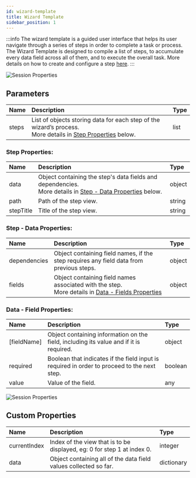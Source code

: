 ```yaml
---
id: wizard-template
title: Wizard Template
sidebar_position: 1
---
```

:::info
The wizard template is a guided user interface that helps its user navigate through a series of steps in order to complete a task or process. The Wizard Template is designed to compile a list of steps, to accumulate every data field across all of them, and to execute the overall task. More details on how to create and configure a step [here](docs/products/framework-design/templates/wizard/step-template-documentation.md).
:::

![Session Properties](/img/31.png)

## Parameters
| **Name**  | **Description**                                                                                                                       | **Type**  |
|:----------|:--------------------------------------------------------------------------------------------------------------------------------------|:----------|
| steps     | List of objects storing data for each step of the wizard’s process. <br /> More details in [Step Properties](#step-properties) below. | list      |

### Step Properties:
| **Name**   | **Description**                                                                                                                            | **Type**  |
|:-----------|:-------------------------------------------------------------------------------------------------------------------------------------------|:----------|
| data       | Object containing the step's data fields and dependencies. <br /> More details in [Step - Data Properties](#step---data-properties) below. | object    |
| path       | Path of the step view.                                                                                                                     | string    |
| stepTitle  | Title of the step view.                                                                                                                    | string    |

### Step - Data Properties:
| **Name**      | **Description**                                                                                                                     | **Type**  |
|:--------------|:------------------------------------------------------------------------------------------------------------------------------------|:----------|
| dependencies  | Object containing field names, if the step requires any field data from previous steps.                                             | object    |
| fields        | Object containing field names associated with the step. <br /> More details in [Data - Fields Properties](#data---field-properties) | object    |

### Data - Field Properties:
| **Name**       | **Description**                                                                              | **Type**  |
|:---------------|:---------------------------------------------------------------------------------------------|:----------|
| \[fieldName\]  | Object containing information on the field, including its value and if it is required.       | object    |
| required       | Boolean that indicates if the field input is required in order to proceed to the next step.  | boolean   |
| value          | Value of the field.                                                                          | any       |

![Session Properties](/img/32.png)

## Custom Properties
| **Name**      | **Description**                                                          | **Type**    |
|:--------------|:-------------------------------------------------------------------------|:------------|
| currentIndex  | Index of the view that is to be displayed, eg: 0 for step 1 at index 0.  | integer     |
| data          | Object containing all of the data field values collected so far.         | dictionary  |